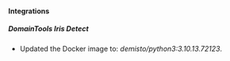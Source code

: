 #### Integrations
##### DomainTools Iris Detect
- Updated the Docker image to: *demisto/python3:3.10.13.72123*.
